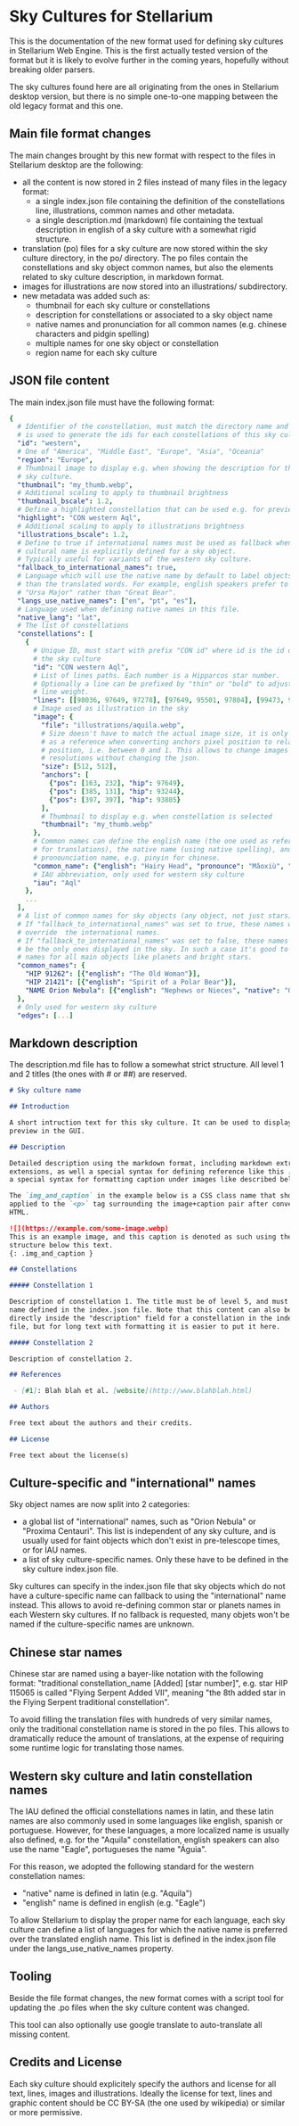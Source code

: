 # Sky Cultures for Stellarium


This is the documentation of the new format used for defining sky cultures in
Stellarium Web Engine. This is the first actually tested version of the format
but it is likely to evolve further in the coming years, hopefully without
breaking older parsers.

The sky cultures found here are all originating from the ones in Stellarium
desktop version, but there is no simple one-to-one mapping between the old
legacy format and this one.

## Main file format changes

The main changes brought by this new format with respect to the files in Stellarium
desktop are the following:

 - all the content is now stored in 2 files instead of many files in the legacy
 format:
   - a single index.json file containing the definition of the constellations
     line, illustrations, common names and other metadata.
   - a single description.md (markdown) file containing the textual description
     in english of a sky culture with a somewhat rigid structure.
 - translation (po) files for a sky culture are now stored within the sky
   culture directory, in the po/ directory. The po files contain the
   constellations and sky object common names, but also the elements related to
   sky culture description, in markdown format.
 - images for illustrations are now stored into an illustrations/ subdirectory.
 - new metadata was added such as:
   - thumbnail for each sky culture or constellations
   - description for constellations or associated to a sky object name
   - native names and pronunciation for all common names (e.g. chinese
     characters and pidgin spelling)
   - multiple names for one sky object or constellation
   - region name for each sky culture

## JSON file content

The main index.json file must have the following format:
```yaml
{
  # Identifier of the constellation, must match the directory name and
  # is used to generate the ids for each constellations of this sky culture.
  "id": "western",
  # One of "America", "Middle East", "Europe", "Asia", "Oceania"
  "region": "Europe",
  # Thumbnail image to display e.g. when showing the description for this
  # sky culture.
  "thumbnail": "my_thumb.webp",
  # Additional scaling to apply to thumbnail brightness
  "thumbnail_bscale": 1.2,
  # Define a highlighted constellation that can be used e.g. for preview
  "highlight": "CON western Aql",
  # Additional scaling to apply to illustrations brightness
  "illustrations_bscale": 1.2,
  # Define to true if international names must be used as fallback when no
  # cultural name is explicitly defined for a sky object.
  # Typically useful for variants of the western sky culture.
  "fallback_to_international_names": true,
  # Language which will use the native name by default to label objects rather
  # than the translated words. For example, english speakers prefer to display
  # "Ursa Major" rather than "Great Bear".
  "langs_use_native_names": ["en", "pt", "es"],
  # Language used when defining native names in this file.
  "native_lang": "lat",
  # The list of constellations
  "constellations": [
    {
      # Unique ID, must start with prefix "CON id" where id is the id of
      # the sky culture
      "id": "CON western Aql",
      # List of lines paths. Each number is a Hipparcos star number.
      # Optionally a line can be prefixed by "thin" or "bold" to adjust the
      # line weight.
      "lines": [[98036, 97649, 97278], [97649, 95501, 97804], [99473, 97804], ["thin", 95501, 93747, 93244], [95501, 93805]],
      # Image used as illustration in the sky
      "image": {
        "file": "illustrations/aquila.webp",
        # Size doesn't have to match the actual image size, it is only used
        # as a reference when converting anchors pixel position to relative
        # position, i.e. between 0 and 1. This allows to change images
        # resolutions without changing the json.
        "size": [512, 512],
        "anchors": [
          {"pos": [163, 232], "hip": 97649},
          {"pos": [385, 131], "hip": 93244},
          {"pos": [397, 397], "hip": 93805}
        ],
        # Thumbnail to display e.g. when constellation is selected
        "thumbnail": "my_thumb.webp"
      },
      # Common names can define the english name (the one used as reference
      # for translations), the native name (using native spelling), and the
      # pronounciation name, e.g. pinyin for chinese.
      "common_name": {"english": "Hairy Head", "pronounce": "Mǎoxiù", "native": "昴宿"}
      # IAU abbreviation, only used for western sky culture
      "iau": "Aql"
    },
    ...
  ],
  # A list of common names for sky objects (any object, not just stars).
  # If "fallback_to_international_names" was set to true, these names will
  # override  the international names.
  # If "fallback_to_international_names" was set to false, these names will
  # be the only ones displayed in the sky. In such a case it's good to add
  # names for all main objects like planets and bright stars. 
  "common_names": {
    "HIP 91262": [{"english": "The Old Woman"}],
    "HIP 21421": [{"english": "Spirit of a Polar Bear"}],
    "NAME Orion Nebula": [{"english": "Nephews or Nieces", "native": "Qangimmaariik", "description": "A group of children"}]
  },
  # Only used for western sky culture
  "edges": [...]
```

## Markdown description

The description.md file has to follow a somewhat strict structure.
All level 1 and 2 titles (the ones with # or ##) are reserved.

```markdown
# Sky culture name

## Introduction

A short intruction text for this sky culture. It can be used to display a quick
preview in the GUI.

## Description

Detailed description using the markdown format, including markdown extra
extensions, as well a special syntax for defining reference like this [#1], and
a special syntax for formatting caption under images like described below.

The `img_and_caption` in the example below is a CSS class name that should be
applied to the `<p>` tag surrounding the image+caption pair after conversion to
HTML.

![](https://example.com/some-image.webp)
This is an example image, and this caption is denoted as such using the braced
structure below this text.
{: .img_and_caption }

## Constellations

##### Constellation 1

Description of constellation 1. The title must be of level 5, and must match the
name defined in the index.json file. Note that this content can also be put
directly inside the "description" field for a constellation in the index.json
file, but for long text with formatting it is easier to put it here.

##### Constellation 2

Description of constellation 2.

## References

 - [#1]: Blah blah et al. [website](http://www.blahblah.html)

## Authors

Free text about the authors and their credits.

## License

Free text about the license(s)
```


## Culture-specific and "international" names

Sky object names are now split into 2 categories:
 - a global list of "international" names, such as "Orion Nebula" or
   "Proxima Centauri". This list is independent of any sky culture, and is
   usually used for faint objects which don't exist in pre-telescope times, or
   for IAU names.
 - a list of sky culture-specific names. Only these have to be defined in
   the sky culture index.json file.

Sky cultures can specify in the index.json file that sky objects which do not
have a culture-specific name can fallback to using the "international" name
instead. This allows to avoid re-defining common star or planets names in each
Western sky cultures. If no fallback is requested, many objets won't be named
if the culture-specific names are unknown.

## Chinese star names

Chinese star are named using a bayer-like notation with the following format:
"traditional constellation_name [Added] [star number]", e.g. star HIP 115065 is
called "Flying Serpent Added VII", meaning "the 8th added star in the Flying
Serpent traditional constellation".

To avoid filling the translation files with hundreds of very similar names, only
the traditional constellation name is stored in the po files. This allows to
dramatically reduce the amount of translations, at the expense of requiring some
runtime logic for translating those names.

## Western sky culture and latin constellation names

The IAU defined the official constellations names in latin, and these latin
names are also commonly used in some languages like english, spanish or
portuguese. However, for these languages, a more localized name is usually also
defined, e.g. for the "Aquila" constellation, english speakers can also use the
name "Eagle", portugueses the name "Águia".

For this reason, we adopted the following standard for the western
constellation names:
 - "native" name is defined in latin (e.g. "Aquila")
 - "english" name is defined in english (e.g. "Eagle")

To allow Stellarium to display the proper name for each language, each sky
culture can define a list of languages for which the native name is preferred
over the translated english name. This list is defined in the index.json file
under the langs_use_native_names property.

## Tooling

Beside the file format changes, the new format comes with a script tool for
updating the .po files when the sky culture content was changed.

This tool can also optionally use google translate to auto-translate all missing
content.

## Credits and License

Each sky culture should explicitely specify the authors and license for all
text, lines, images and illustrations. Ideally the license for text, lines and
graphic content should be CC BY-SA (the one used by wikipedia) or similar or
more permissive.

